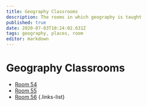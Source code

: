 ```yaml
---
title: Geography Classrooms
description: The rooms in which geography is taught
published: true
date: 2020-07-03T10:24:02.631Z
tags: geography, places, room
editor: markdown
---
```


# Geography Classrooms
- [Room 54](/groups/rooms/geography/54)
- [Room 55](/groups/rooms/geography/55)
- [Room 56](/groups/rooms/geography/56)
{.links-list}
